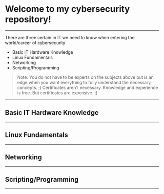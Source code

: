 # Welcome to my cybersecurity repository!
---
There are three certain in IT we need to know when entering the world/career of cybersecurity 
 - Basic IT Hardware Knowledge
 - Linux Fundamentals
 - Networking
 - Scripting/Programming

 > Note: You do not have to be experts on the subjects above but is an edge when you want everything to fully understand the necessary concepts. ;)
 > Certificates aren't necessary. Knowledge and experience is free. But certificates are expensive. ;)
 ---

 ## Basic IT Hardware Knowledge

 ---
 ## Linux Fundamentals

 ---
 ## Networking

 ---

 ## Scripting/Programming

 ---
